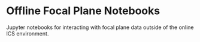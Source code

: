 # Offline Focal Plane Notebooks

Jupyter notebooks for interacting with focal plane data outside of the online ICS environment.
